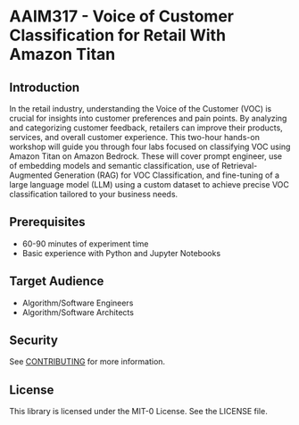 # AAIM317 - Voice of Customer Classification for Retail With Amazon Titan 

## Introduction
In the retail industry, understanding the Voice of the Customer (VOC) is crucial for insights into customer preferences and pain points. By analyzing and categorizing customer feedback, retailers can improve their products, services, and overall customer experience. This two-hour hands-on workshop will guide you through four labs focused on classifying VOC using Amazon Titan on Amazon Bedrock. These will cover prompt engineer, use of embedding models and semantic classification, use of Retrieval-Augmented Generation (RAG) for VOC Classification, and fine-tuning of a large language model (LLM) using a custom dataset to achieve precise VOC classification tailored to your business needs.


## Prerequisites
- 60-90 minutes of experiment time
- Basic experience with Python and Jupyter Notebooks

## Target Audience

- Algorithm/Software Engineers
- Algorithm/Software Architects

## Security

See [CONTRIBUTING](CONTRIBUTING.md#security-issue-notifications) for more information.

## License

This library is licensed under the MIT-0 License. See the LICENSE file.

